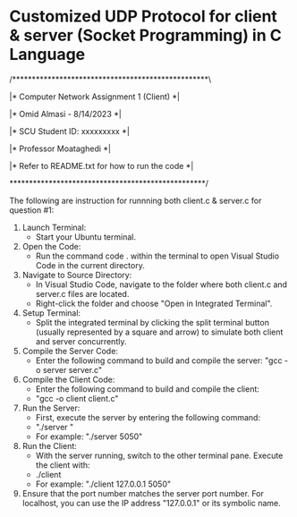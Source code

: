 # Customized UDP Protocol for client & server (Socket Programming) in C Language
/**************************************************\

|*   Computer Network Assignment 1 (Client)       *|

|*   Omid Almasi - 8/14/2023                      *|

|*   SCU Student ID: xxxxxxxxx                    *|

|*   Professor Moataghedi                         *|

|*   Refer to README.txt for how to run the code  *|

\**************************************************/


The following are instruction for runnning both client.c & server.c for question #1:

1. Launch Terminal:
	* Start your Ubuntu terminal.
2. Open the Code:
	* Run the command code . within the terminal to open Visual Studio Code in the current directory.
3. Navigate to Source Directory:
	* In Visual Studio Code, navigate to the folder where both client.c and server.c files are located.
	* Right-click the folder and choose "Open in Integrated Terminal".
4. Setup Terminal:
	* Split the integrated terminal by clicking the split terminal button (usually represented by a square and arrow) to simulate both client and server concurrently.
5. Compile the Server Code:
	* Enter the following command to build and compile the server:
	"gcc -o server server.c"
6. Compile the Client Code:
	* Enter the following command to build and compile the client:
	* "gcc -o client client.c"
7. Run the Server:
	* First, execute the server by entering the following command:
	* "./server <port number>"
	* For example: "./server 5050"
8. Run the Client:
	* With the server running, switch to the other terminal pane. Execute the client with:
	* ./client <host name> <port number>
	* For example: "./client 127.0.0.1 5050"
9. Ensure that the port number matches the server port number. For localhost, you can use the IP address "127.0.0.1" or its symbolic name.
